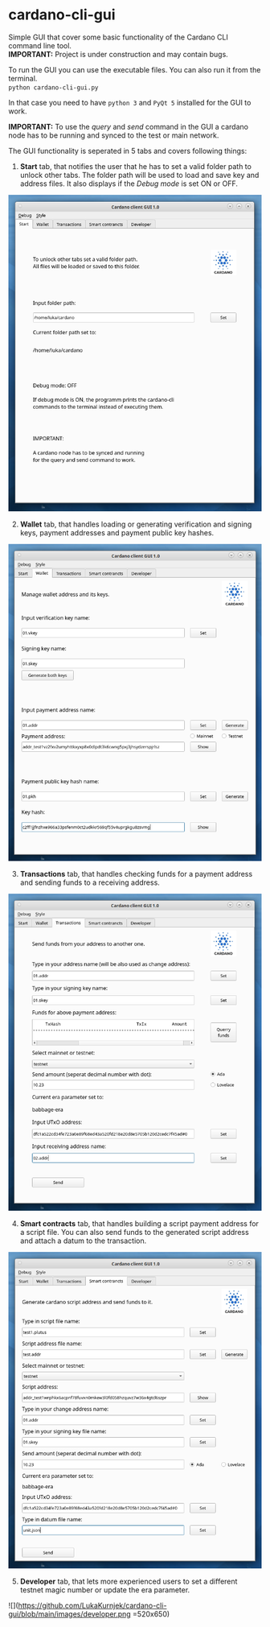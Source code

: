 # cardano-cli-gui
Simple GUI that cover some basic functionality of the Cardano CLI command line tool.<br>
**IMPORTANT:** Project is under construction and may contain bugs. 

To run the GUI you can use the executable files. You can also run it from the terminal.<br>
`python cardano-cli-gui.py`

In that case you need to have `python 3` and `PyQt 5` installed for the GUI to work.

**IMPORTANT:** To use the *query* and *send* command in the GUI a cardano node has to be 
running and synced to the test or main network.

The GUI functionality is seperated in 5 tabs and covers following things:

1. **Start** tab, that notifies the user that he has to set a valid folder path to unlock
other tabs. The folder path will be used to load and save key and address files. It also
displays if the *Debug mode* is set ON or OFF.

![alt text](https://github.com/LukaKurnjek/cardano-cli-gui/blob/main/images/start.png) 

2. **Wallet** tab, that handles loading or generating verification and signing keys, 
payment addresses and payment public key hashes.  

![alt text](https://github.com/LukaKurnjek/cardano-cli-gui/blob/main/images/wallet.png)

3. **Transactions** tab, that handles checking funds for a payment address and sending 
funds to a receiving address.

![alt text](https://github.com/LukaKurnjek/cardano-cli-gui/blob/main/images/transactions.png)

4. **Smart contracts** tab, that handles building a script payment address for a script 
file. You can also send funds to the generated script address and attach a datum to the 
transaction. 

![alt text](https://github.com/LukaKurnjek/cardano-cli-gui/blob/main/images/smart_contract.png)

5. **Developer** tab, that lets more experienced users to set a different testnet 
magic number or update the era parameter. 

![](https://github.com/LukaKurnjek/cardano-cli-gui/blob/main/images/developer.png =520x650)